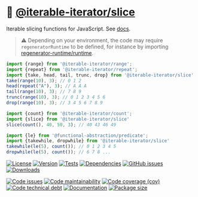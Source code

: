 :hocho: [@iterable-iterator/slice](https://iterable-iterator.github.io/slice)
==

Iterable slicing functions for JavaScript.
See [docs](https://iterable-iterator.github.io/slice/index.html).

> :warning: Depending on your environment, the code may require
> `regeneratorRuntime` to be defined, for instance by importing
> [regenerator-runtime/runtime](https://www.npmjs.com/package/regenerator-runtime).

```js
import {range} from '@iterable-iterator/range';
import {repeat} from '@iterable-iterator/repeat';
import {take, head, tail, trunc, drop} from '@iterable-iterator/slice'
take(range(10), 3); // 0 1 2
head(repeat("A"), 3); // A A A
tail(range(10), 3); // 7 8 9
trunc(range(10), 3); // 0 1 2 3 4 5 6
drop(range(10), 3); // 3 4 5 6 7 8 9

import {count} from '@iterable-iterator/count';
import {slice} from '@iterable-iterator/slice'
slice(count(), 40, 50, 3); // 40 43 46 49

import {le} from '@functional-abstraction/predicate';
import {takewhile, dropwhile} from '@iterable-iterator/slice'
takewhile(le(5), count()); // 0 1 2 3 4 5
dropwhile(le(5), count()); // 6 7 8 ...
```

[![License](https://img.shields.io/github/license/iterable-iterator/slice.svg)](https://raw.githubusercontent.com/iterable-iterator/slice/main/LICENSE)
[![Version](https://img.shields.io/npm/v/@iterable-iterator/slice.svg)](https://www.npmjs.org/package/@iterable-iterator/slice)
[![Tests](https://img.shields.io/github/workflow/status/iterable-iterator/slice/ci?event=push&label=tests)](https://github.com/iterable-iterator/slice/actions/workflows/ci.yml?query=branch:main)
[![Dependencies](https://img.shields.io/librariesio/github/iterable-iterator/slice.svg)](https://github.com/iterable-iterator/slice/network/dependencies)
[![GitHub issues](https://img.shields.io/github/issues/iterable-iterator/slice.svg)](https://github.com/iterable-iterator/slice/issues)
[![Downloads](https://img.shields.io/npm/dm/@iterable-iterator/slice.svg)](https://www.npmjs.org/package/@iterable-iterator/slice)

[![Code issues](https://img.shields.io/codeclimate/issues/iterable-iterator/slice.svg)](https://codeclimate.com/github/iterable-iterator/slice/issues)
[![Code maintainability](https://img.shields.io/codeclimate/maintainability/iterable-iterator/slice.svg)](https://codeclimate.com/github/iterable-iterator/slice/trends/churn)
[![Code coverage (cov)](https://img.shields.io/codecov/c/gh/iterable-iterator/slice/main.svg)](https://codecov.io/gh/iterable-iterator/slice)
[![Code technical debt](https://img.shields.io/codeclimate/tech-debt/iterable-iterator/slice.svg)](https://codeclimate.com/github/iterable-iterator/slice/trends/technical_debt)
[![Documentation](https://iterable-iterator.github.io/slice/badge.svg)](https://iterable-iterator.github.io/slice/source.html)
[![Package size](https://img.shields.io/bundlephobia/minzip/@iterable-iterator/slice)](https://bundlephobia.com/result?p=@iterable-iterator/slice)
